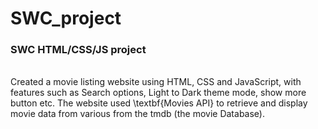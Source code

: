 # SWC_project
<h3>SWC HTML/CSS/JS project</h3>
<br>
Created a movie listing website using HTML, CSS and JavaScript, with features such as Search options, Light to Dark theme mode, show more button etc. The website used \textbf{Movies API} to retrieve and display movie data from various from the tmdb (the movie Database).
